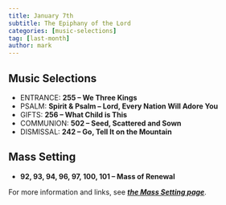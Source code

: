 ```yaml
---
title: January 7th 
subtitle: The Epiphany of the Lord
categories: [music-selections]
tag: [last-month]
author: mark
---
```


## Music Selections

- ENTRANCE: **255 – We Three Kings**
- PSALM: **Spirit & Psalm – Lord, Every Nation Will Adore You**
- GIFTS: **256 – What Child is This**
- COMMUNION: **502 – Seed, Scattered and Sown**
- DISMISSAL: **242 – Go, Tell It on the Mountain**

## Mass Setting

- **92, 93, 94, 96, 97, 100, 101 – Mass of Renewal**

For more information and links, see _**[the Mass Setting page](/mass-setting/)**_.
